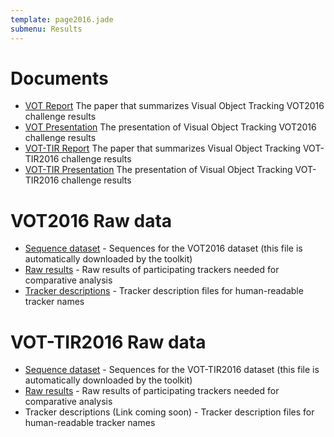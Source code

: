 ```yaml
---
template: page2016.jade
submenu: Results
---
```


# Documents

-   [VOT Report](/vot2016/download/vot_2016_paper.pdf) The paper that summarizes Visual Object Tracking VOT2016 challenge results
-   [VOT Presentation](/vot2016/download/vot_2016_presentation.pdf) The presentation of Visual Object Tracking VOT2016 challenge results
-   [VOT-TIR Report](/vot2016/download/vot_tir_2016_paper.pdf) The paper that summarizes Visual Object Tracking VOT-TIR2016 challenge results
-   [VOT-TIR Presentation](/vot2016/download/vot_tir_2016_presentation.pdf) The presentation of Visual Object Tracking VOT-TIR2016 challenge results

# VOT2016 Raw data

-   [Sequence dataset](http://box.vicos.si/vot/vot2016.zip) - Sequences for the VOT2016 dataset (this file is automatically downloaded by the toolkit)
-   [Raw results](http://box.vicos.si/vot/vot2016_results.zip) - Raw results of participating trackers needed for comparative analysis
-   [Tracker descriptions](http://box.vicos.si/vot/vot2016_trackers.zip) - Tracker description files for human-readable tracker names

# VOT-TIR2016 Raw data

-   [Sequence dataset](http://box.vicos.si/vot/vot-tir2016.zip) - Sequences for the VOT-TIR2016 dataset (this file is automatically downloaded by the toolkit)
-   [Raw results](http://box.vicos.si/vot/vot-tir2016_results.zip) - Raw results of participating trackers needed for comparative analysis
-   Tracker descriptions (Link coming soon) - Tracker description files for human-readable tracker names
